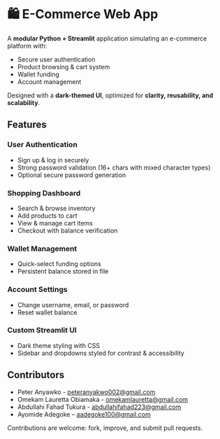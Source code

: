 # 🛍️ E-Commerce Web App

A **modular Python + Streamlit** application simulating an e-commerce platform with:

- Secure user authentication  
- Product browsing & cart system  
- Wallet funding  
- Account management

Designed with a **dark-themed UI**, optimized for **clarity, reusability, and scalability**.

##  Features

###  User Authentication
- Sign up & log in securely  
- Strong password validation (16+ chars with mixed character types)  
- Optional secure password generation

###  Shopping Dashboard
- Search & browse inventory  
- Add products to cart  
- View & manage cart items  
- Checkout with balance verification

###  Wallet Management
- Quick-select funding options  
- Persistent balance stored in file

###  Account Settings
- Change username, email, or password  
- Reset wallet balance

###  Custom Streamlit UI
- Dark theme styling with CSS  
- Sidebar and dropdowns styled for contrast & accessibility



## Contributors
- Peter Anyawko - [peteranyakwo002@gmail.com](mailto:peteranyakwo002@gmail.com)
- Omekam Lauretta Obiamaka - [omekamlauretta@gmail.com](mailto:omekamlauretta@gmail.com)
- Abdullahi Fahad Tukura - [abdullahifahad223@gmail.com](mailto:abdullahifahad223@gmail.com)
- Ayomide Adegoke – [aadegoke100@gmail.com](mailto:aadegoke100@gmail.com)

Contributions are welcome:  fork, improve, and submit pull requests.



